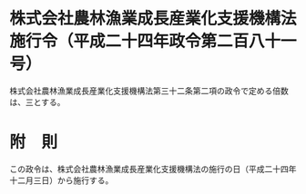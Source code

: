 # 株式会社農林漁業成長産業化支援機構法施行令（平成二十四年政令第二百八十一号）
株式会社農林漁業成長産業化支援機構法第三十二条第二項の政令で定める倍数は、三とする。
# 附　則
この政令は、株式会社農林漁業成長産業化支援機構法の施行の日（平成二十四年十二月三日）から施行する。
